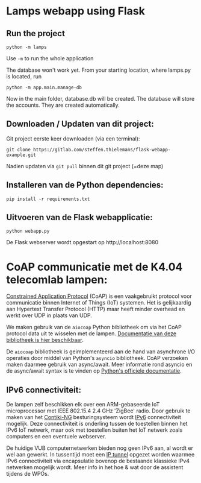 # Lamps webapp using Flask

## Run the project
```
python -m lamps
```
Use `-m` to run the whole application

The database won't work yet. From your starting location, where lamps.py is located, run
```
python -m app.main.manage-db
```
Now in the main folder, database.db will be created. The database will store the accounts. They are created automatically.





## Downloaden / Updaten van dit project:
Git project eerste keer downloaden (via een terminal): 
```
git clone https://gitlab.com/steffen.thielemans/flask-webapp-example.git
```

Nadien updaten via ```git pull``` binnen dit git project (=deze map)

## Installeren van de Python dependencies:

```
pip install -r requirements.txt
```

## Uitvoeren van de Flask webapplicatie:

```
python webapp.py
```

De Flask webserver wordt opgestart op http://localhost:8080


# CoAP communicatie met de K4.04 telecomlab lampen:

[Constrained Application Protocol](https://en.wikipedia.org/wiki/Constrained_Application_Protocol) (CoAP) is een vaakgebruikt protocol voor communicatie binnen Internet of Things (IoT) systemen. Het is gelijkaardig aan Hypertext Transfer Protocol (HTTP) maar heeft minder overhead en werkt over UDP in plaats van UDP.

We maken gebruik van de ```aiocoap``` Python bibliotheek om via het CoAP protocol data uit te wisselen met de lampen. [Documentatie van deze bibliotheek is hier beschikbaar](https://aiocoap.readthedocs.io/en/latest/index.html).

De ```aiocoap``` bibliotheek is geimplementeerd aan de hand van asynchrone I/O operaties door middel van Python's ```asyncio``` bibliotheek. CoAP verzoeken maken daarmee gebruik van async/await. Meer informatie rond asyncio en de async/await syntax is te vinden op [Python's officiele documentatie](https://docs.python.org/3/library/asyncio.html). 

## IPv6 connectiviteit:

De lampen zelf beschikken elk over een ARM-gebaseerde IoT microprocessor met IEEE 802.15.4 2.4 GHz 'ZigBee' radio. Door gebruik te maken van het [Contiki-NG](https://github.com/contiki-ng/contiki-ng) besturingsysteem wordt [IPv6](https://nl.wikipedia.org/wiki/Internet_Protocol_versie_6) connectiviteit mogelijk. Deze connectiviteit is onderling tussen de toestellen binnen het IPv6 IoT netwerk, maar ook met toestellen buiten het IoT netwerk zoals computers en een eventuele webserver.

De huidige VUB computernetwerken bieden nog geen IPv6 aan, al wordt er wel aan gewerkt. In tussentijd moet een [IP tunnel](https://en.wikipedia.org/wiki/IP_tunnel) opgezet worden waarmee IPv6 connectiviteit via encapsulatie bovenop de bestaande klassieke IPv4 netwerken mogelijk wordt. Meer info in het hoe & wat door de assistent tijdens de WPOs.